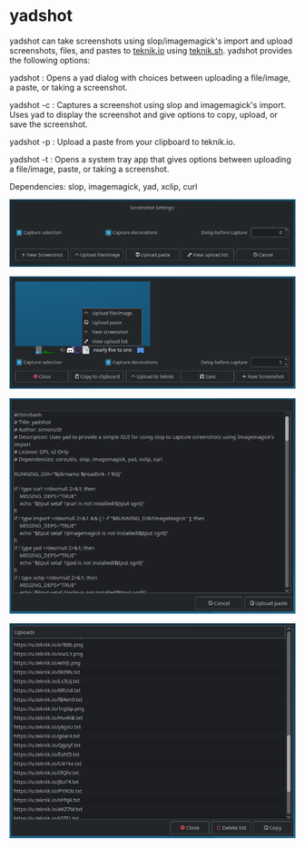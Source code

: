 # yadshot

yadshot can take screenshots using slop/imagemagick's import and upload screenshots, files, and pastes to [teknik.io](https://teknik.io) using [teknik.sh](https://git.teknik.io/Teknikode/Tools/src/master/Upload/teknik.sh).  yadshot provides the following options:

yadshot : Opens a yad dialog with choices between uploading a file/image, a paste, or taking a screenshot.

yadshot -c : Captures a screenshot using slop and imagemagick's import.  Uses yad to display the screenshot and give options to copy, upload, or save the screenshot.

yadshot -p : Upload a paste from your clipboard to teknik.io.

yadshot -t : Opens a system tray app that gives options between uploading a file/image, paste, or taking a screenshot.

Dependencies: slop, imagemagick, yad, xclip, curl

![yadshot](/Screenshot.png)

![yadshot](/Screenshot2.png)

![yadshot](/Screenshot3.png)

![yadshot](/Screenshot4.png)
